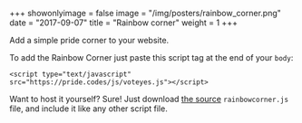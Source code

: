 +++
showonlyimage = false
image = "/img/posters/rainbow_corner.png"
date = "2017-09-07"
title = "Rainbow corner"
weight = 1
+++


Add a simple pride corner to your website.
<!--more-->

To add the Rainbow Corner just paste this script tag at the end of your `body`:

```
<script type="text/javascript" src="https://pride.codes/js/voteyes.js"></script>
```


Want to host it yourself? Sure! Just download [the source](https://github.com/devjack/pride.codes) `rainbowcorner.js` file, and include it like any other script file.
